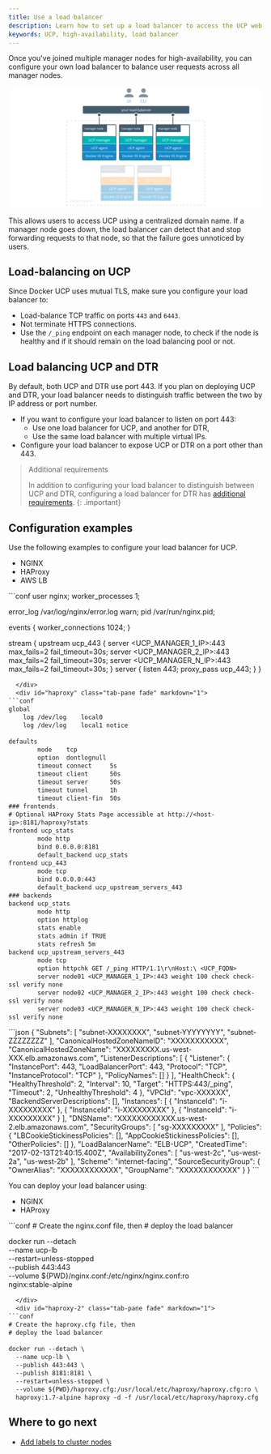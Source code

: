 ```yaml
---
title: Use a load balancer
description: Learn how to set up a load balancer to access the UCP web UI using an hostname.
keywords: UCP, high-availability, load balancer
---
```


Once you've joined multiple manager nodes for high-availability, you can
configure your own load balancer to balance user requests across all
manager nodes.

![](../../../images/use-a-load-balancer-1.svg)

This allows users to access UCP using a centralized domain name. If
a manager node goes down, the load balancer can detect that and stop forwarding
requests to that node, so that the failure goes unnoticed by users.

## Load-balancing on UCP

Since Docker UCP uses mutual TLS, make sure you configure your load balancer to:

* Load-balance TCP traffic on ports `443` and `6443`.
* Not terminate HTTPS connections.
* Use the `/_ping` endpoint on each manager node, to check if the node
is healthy and if it should remain on the load balancing pool or not.

## Load balancing UCP and DTR

By default, both UCP and DTR use port 443. If you plan on deploying UCP and DTR,
your load balancer needs to distinguish traffic between the two by IP address
or port number.

* If you want to configure your load balancer to listen on port 443:
    * Use one load balancer for UCP, and another for DTR,
    * Use the same load balancer with multiple virtual IPs.
* Configure your load balancer to expose UCP or DTR on a port other than 443.

> Additional requirements
>
> In addition to configuring your load balancer to distinguish between UCP and DTR, configuring a load balancer for DTR 
> has [additional requirements](https://docs.docker.com/ee/dtr/admin/configure/use-a-load-balancer/#load-balance-dtr).
{: .important}

## Configuration examples

Use the following examples to configure your load balancer for UCP.

<ul class="nav nav-tabs">
  <li class="active"><a data-toggle="tab" data-target="#nginx" data-group="nginx">NGINX</a></li>
  <li><a data-toggle="tab" data-target="#haproxy" data-group="haproxy">HAProxy</a></li>
  <li><a data-toggle="tab" data-target="#aws">AWS LB</a></li>
</ul>
<div class="tab-content">
  <div id="nginx" class="tab-pane fade in active" markdown="1">
```conf
user  nginx;
worker_processes  1;

error_log  /var/log/nginx/error.log warn;
pid        /var/run/nginx.pid;

events {
    worker_connections  1024;
}

stream {
    upstream ucp_443 {
        server <UCP_MANAGER_1_IP>:443 max_fails=2 fail_timeout=30s;
        server <UCP_MANAGER_2_IP>:443 max_fails=2 fail_timeout=30s;
        server <UCP_MANAGER_N_IP>:443  max_fails=2 fail_timeout=30s;
    }
    server {
        listen 443;
        proxy_pass ucp_443;
    }
}
```
  </div>
  <div id="haproxy" class="tab-pane fade" markdown="1">
```conf
global
    log /dev/log    local0
    log /dev/log    local1 notice

defaults
        mode    tcp
        option  dontlognull
        timeout connect     5s
        timeout client      50s
        timeout server      50s
        timeout tunnel      1h
        timeout client-fin  50s
### frontends
# Optional HAProxy Stats Page accessible at http://<host-ip>:8181/haproxy?stats
frontend ucp_stats
        mode http
        bind 0.0.0.0:8181
        default_backend ucp_stats
frontend ucp_443
        mode tcp
        bind 0.0.0.0:443
        default_backend ucp_upstream_servers_443
### backends
backend ucp_stats
        mode http
        option httplog
        stats enable
        stats admin if TRUE
        stats refresh 5m
backend ucp_upstream_servers_443
        mode tcp
        option httpchk GET /_ping HTTP/1.1\r\nHost:\ <UCP_FQDN>
        server node01 <UCP_MANAGER_1_IP>:443 weight 100 check check-ssl verify none
        server node02 <UCP_MANAGER_2_IP>:443 weight 100 check check-ssl verify none
        server node03 <UCP_MANAGER_N_IP>:443 weight 100 check check-ssl verify none
```
  </div>
  <div id="aws" class="tab-pane fade" markdown="1">
```json
{
    "Subnets": [
        "subnet-XXXXXXXX",
        "subnet-YYYYYYYY",
        "subnet-ZZZZZZZZ"
    ],
    "CanonicalHostedZoneNameID": "XXXXXXXXXXX",
    "CanonicalHostedZoneName": "XXXXXXXXX.us-west-XXX.elb.amazonaws.com",
    "ListenerDescriptions": [
        {
            "Listener": {
                "InstancePort": 443,
                "LoadBalancerPort": 443,
                "Protocol": "TCP",
                "InstanceProtocol": "TCP"
            },
            "PolicyNames": []
        }
    ],
    "HealthCheck": {
        "HealthyThreshold": 2,
        "Interval": 10,
        "Target": "HTTPS:443/_ping",
        "Timeout": 2,
        "UnhealthyThreshold": 4
    },
    "VPCId": "vpc-XXXXXX",
    "BackendServerDescriptions": [],
    "Instances": [
        {
            "InstanceId": "i-XXXXXXXXX"
        },
        {
            "InstanceId": "i-XXXXXXXXX"
        },
        {
            "InstanceId": "i-XXXXXXXXX"
        }
    ],
    "DNSName": "XXXXXXXXXXXX.us-west-2.elb.amazonaws.com",
    "SecurityGroups": [
        "sg-XXXXXXXXX"
    ],
    "Policies": {
        "LBCookieStickinessPolicies": [],
        "AppCookieStickinessPolicies": [],
        "OtherPolicies": []
    },
    "LoadBalancerName": "ELB-UCP",
    "CreatedTime": "2017-02-13T21:40:15.400Z",
    "AvailabilityZones": [
        "us-west-2c",
        "us-west-2a",
        "us-west-2b"
    ],
    "Scheme": "internet-facing",
    "SourceSecurityGroup": {
        "OwnerAlias": "XXXXXXXXXXXX",
        "GroupName":  "XXXXXXXXXXXX"
    }
}
```
  </div>
</div>


You can deploy your load balancer using:

<ul class="nav nav-tabs">
  <li class="active"><a data-toggle="tab" data-target="#nginx-2" data-group="nginx">NGINX</a></li>
  <li><a data-toggle="tab" data-target="#haproxy-2" data-group="haproxy">HAProxy</a></li>
</ul>
<div class="tab-content">
  <div id="nginx-2" class="tab-pane fade in active" markdown="1">
```conf
# Create the nginx.conf file, then
# deploy the load balancer

docker run --detach \
  --name ucp-lb \
  --restart=unless-stopped \
  --publish 443:443 \
  --volume ${PWD}/nginx.conf:/etc/nginx/nginx.conf:ro \
  nginx:stable-alpine
```
  </div>
  <div id="haproxy-2" class="tab-pane fade" markdown="1">
```conf
# Create the haproxy.cfg file, then
# deploy the load balancer

docker run --detach \
  --name ucp-lb \
  --publish 443:443 \
  --publish 8181:8181 \
  --restart=unless-stopped \
  --volume ${PWD}/haproxy.cfg:/usr/local/etc/haproxy/haproxy.cfg:ro \
  haproxy:1.7-alpine haproxy -d -f /usr/local/etc/haproxy/haproxy.cfg
```
  </div>
</div>

## Where to go next

- [Add labels to cluster nodes](../add-labels-to-cluster-nodes.md)
